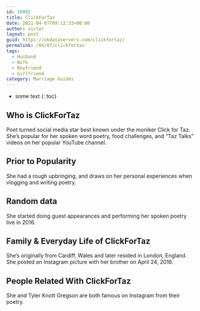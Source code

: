```yaml
---
id: 10992
title: ClickForTaz
date: 2021-04-07T09:12:33+00:00
author: victor
layout: post
guid: https://ukdataservers.com/clickfortaz/
permalink: /04/07/clickfortaz
tags:
  - Husband
  - Wife
  - Boyfriend
  - Girlfriend
category: Marriage Guides
---
```


* some text
{: toc}


## Who is ClickForTaz



Poet turned social media star best known under the moniker Click for Taz. She&#8217;s popular for her spoken word poetry, food challenges, and &#8220;Taz Talks&#8221; videos on her popular YouTube channel.

                
                
                
## Prior to Popularity



She had a rough upbringing, and draws on her personal experiences when vlogging and writing poetry.

                
                
                
## Random data



She started doing guest appearances and performing her spoken poetry live in 2016.

                
                
                
## Family & Everyday Life of ClickForTaz



She&#8217;s originally from Cardiff, Wales and later resided in London, England. She posted an Instagram picture with her brother on April 24, 2016. 

                
                
                
## People Related With ClickForTaz



She and Tyler Knott Gregson are both famous on Instagram from their poetry.

                
              
            
          
          
          